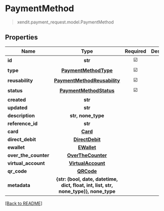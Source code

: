 # PaymentMethod
> xendit.payment_request.model.PaymentMethod


## Properties
| Name | Type | Required | Description | Examples |
|------------|:-------------:|:-------------:|-------------|:-------------:|
| **id** | **str** | ☑️ |  |  | |
| **type** | [**PaymentMethodType**](PaymentMethodType.md) | ☑️ |  |  | |
| **reusability** | [**PaymentMethodReusability**](PaymentMethodReusability.md) | ☑️ |  |  | |
| **status** | [**PaymentMethodStatus**](PaymentMethodStatus.md) | ☑️ |  |  | |
| **created** | **str** | |   |  |
| **updated** | **str** | |   |  |
| **description** | **str, none_type** | |   |  |
| **reference_id** | **str** | |   |  |
| **card** | [**Card**](Card.md) | |   |  |
| **direct_debit** | [**DirectDebit**](DirectDebit.md) | |   |  |
| **ewallet** | [**EWallet**](EWallet.md) | |   |  |
| **over_the_counter** | [**OverTheCounter**](OverTheCounter.md) | |   |  |
| **virtual_account** | [**VirtualAccount**](VirtualAccount.md) | |   |  |
| **qr_code** | [**QRCode**](QRCode.md) | |   |  |
| **metadata** | **{str: (bool, date, datetime, dict, float, int, list, str, none_type)}, none_type** | |   |  |


[[Back to README]](../../README.md)


